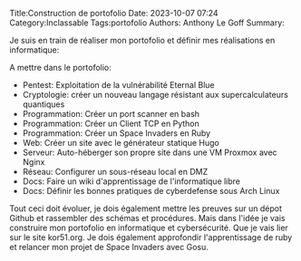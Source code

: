 Title:Construction de portofolio
Date: 2023-10-07 07:24
Category:Inclassable
Tags:portofolio
Authors: Anthony Le Goff
Summary:

Je suis en train de réaliser mon portofolio et définir mes réalisations en informatique:

A mettre dans le portofolio:

* Pentest: Exploitation de la vulnérabilité Eternal Blue
* Cryptologie: créer un nouveau langage résistant aux supercalculateurs quantiques
* Programmation: Créer un port scanner en bash
* Programmation: Créer un Client TCP en Python
* Programmation: Créer un Space Invaders en Ruby
* Web: Créer un site avec le générateur statique Hugo
* Serveur: Auto-héberger son propre site dans une VM Proxmox avec Nginx
* Réseau: Configurer un sous-réseau local en DMZ
* Docs: Faire un wiki d'apprentissage de l'informatique libre
* Docs: Définir les bonnes pratiques de cyberdefense sous Arch Linux

Tout ceci doit évoluer, je dois également mettre les preuves sur un dépot Github et rassembler des schémas et procédures. Mais dans l'idée je vais construire mon portofolio en informatique et cybersécurité. Que je vais lier sur le site kor51.org. Je dois également approfondir l'apprentissage de ruby et relancer mon projet de Space Invaders avec Gosu.